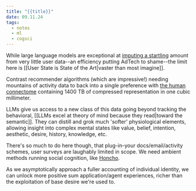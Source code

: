 ```yaml
---
title: "{{title}}"
date: 09.11.24
tags:
  - notes
  - ml
  - cogsci
---
```

While large language models are exceptional at [imputing a startling](https://arxiv.org/pdf/2310.07298v1) amount from very little user data--an efficiency putting AdTech to shame--the limit here is [[User State is State of the Art|vaster than most imagine]].

Contrast recommender algorithms (which are impressive!) needing mountains of activity data to back into a single preference with [the human connectome](https://www.science.org/doi/10.1126/science.adk4858) containing 1400 TB of compressed representation in one cubic millimeter. 

LLMs give us access to a new class of this data going beyond tracking the behavioral, [[LLMs excel at theory of mind because they read|toward the semantic]]. They can distill and grok much 'softer' physiological elements, allowing insight into complex mental states like value, belief, intention, aesthetic, desire, history, knowledge, etc. 

There's so much to do here though, that plug-in-your docs/email/activity schemes, user surveys are laughably limited in scope. We need ambient methods running social cognition, like [Honcho](https://honcho.dev).

As we asymptotically approach a fuller accounting of individual identity, we can unlock more positive sum application/agent experiences, richer than the exploitation of base desire we're used to.